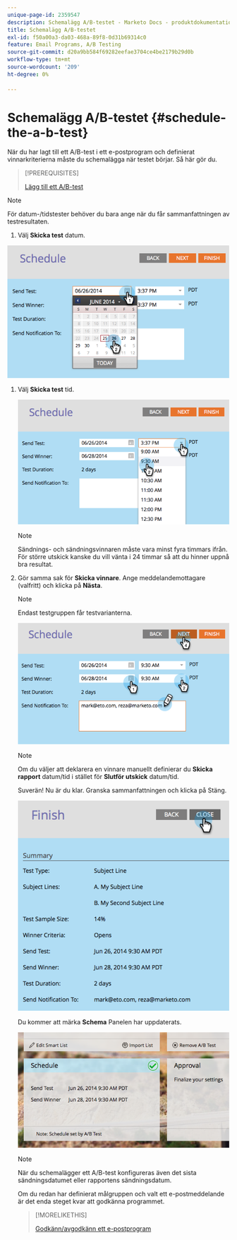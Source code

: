 ```yaml
---
unique-page-id: 2359547
description: Schemalägg A/B-testet - Marketo Docs - produktdokumentation
title: Schemalägg A/B-testet
exl-id: f50a00a3-da03-468a-89f8-0d31b69314c0
feature: Email Programs, A/B Testing
source-git-commit: d20a9bb584f69282eefae3704ce4be2179b29d0b
workflow-type: tm+mt
source-wordcount: '209'
ht-degree: 0%

---
```


# Schemalägg A/B-testet {#schedule-the-a-b-test}

När du har lagt till ett A/B-test i ett e-postprogram och definierat vinnarkriterierna måste du schemalägga när testet börjar. Så här gör du.

>[!PREREQUISITES]
>
>[Lägg till ett A/B-test](/help/marketo/product-docs/email-marketing/email-programs/email-program-actions/email-test-a-b-test/add-an-a-b-test.md)

>[!NOTE]
>
>För datum-/tidstester behöver du bara ange när du får sammanfattningen av testresultaten.

1. Välj **Skicka test** datum.

![](assets/image2014-9-12-15-3a59-3a54.png)

1. Välj **Skicka test** tid.

   ![](assets/image2014-9-12-16-3a0-3a2.png)

   >[!NOTE]
   >
   >Sändnings- och sändningsvinnaren måste vara minst fyra timmars ifrån. För större utskick kanske du vill vänta i 24 timmar så att du hinner uppnå bra resultat.

1. Gör samma sak för **Skicka vinnare**. Ange meddelandemottagare (valfritt) och klicka på **Nästa**.

   >[!NOTE]
   >
   >Endast testgruppen får testvarianterna.

   ![](assets/image2014-9-12-16-3a0-3a12.png)

   >[!NOTE]
   >
   >Om du väljer att deklarera en vinnare manuellt definierar du **Skicka rapport** datum/tid i stället för **Slutför utskick** datum/tid.

   Suverän! Nu är du klar. Granska sammanfattningen och klicka på Stäng.

   ![](assets/image2014-9-12-16-3a1-3a23.png)

   Du kommer att märka **Schema** Panelen har uppdaterats.

   ![](assets/image2014-9-12-16-3a1-3a33.png)

   >[!NOTE]
   >
   >När du schemalägger ett A/B-test konfigureras även det sista sändningsdatumet eller rapportens sändningsdatum.

   Om du redan har definierat målgruppen och valt ett e-postmeddelande är det enda steget kvar att godkänna programmet.

   >[!MORELIKETHIS]
   >
   >[Godkänn/avgodkänn ett e-postprogram](/help/marketo/product-docs/email-marketing/email-programs/email-program-actions/approve-unapprove-an-email-program.md)
